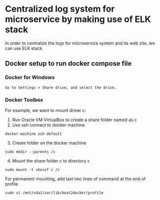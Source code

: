 # Centralized log system for microservice by making use of ELK stack

In order to centralize the logs for microservice system and its web site, we can use ELK stack. 


## Docker setup to run docker compose file
### Docker for Windows
    Go to Settings > Share drive, and select the drive.

### Docker Toolbox
For example, we want to mount driver c:
1. Run Oracle VM VirtualBox to create a share folder named as c
2. Use ssh connect to docker machine
```
docker-machine ssh default
```
3. Create folder on the docker machine
```
sudo mkdir --parents /c
```
4. Mount the share folder c to directory c
```
sudo mount -t vboxsf c /c
```

For permanent mounting, add last two lines of command at the end of profile
```
sudo vi /mnt/sda1/var/lib/boot2docker/profile
```
